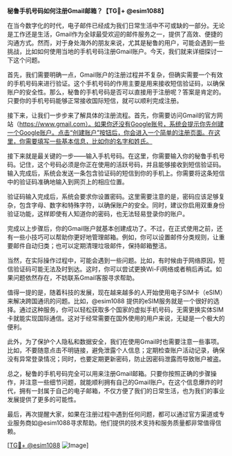 **秘鲁手机号码如何注册Gmail邮箱？【TG💪+ @esim1088】**

在当今数字化的时代，电子邮件已经成为我们日常生活中不可或缺的一部分。无论是工作还是生活，Gmail作为全球最受欢迎的邮件服务之一，提供了高效、便捷的沟通方式。然而，对于身处海外的朋友来说，尤其是秘鲁的用户，可能会遇到一些挑战，比如如何使用当地的手机号码注册Gmail账户。今天，我们就来详细探讨一下这个问题。

首先，我们需要明确一点，Gmail账户的注册过程并不复杂，但确实需要一个有效的手机号码来进行验证。这个手机号码的作用主要是用来接收短信验证码，以确保账户的安全性。那么，秘鲁的手机号码是否可以直接用于注册呢？答案是肯定的。只要你的手机号码能够正常接收国际短信，就可以顺利完成注册。

接下来，让我们一步步来了解具体的注册流程。首先，你需要访问Gmail的官方网站（https://www.gmail.com）。如果你还没有Google账号，系统会提示你先创建一个Google账户。点击“创建账户”按钮后，你会进入一个简单的注册页面。在这里，你需要填写一些基本信息，比如你的名字和姓氏。

接下来就是最关键的一步——输入手机号码。在这里，你需要输入你的秘鲁手机号码。记住，这个号码必须是你正在使用的活跃号码，并且能够接收到短信验证码。输入完成后，系统会发送一条包含验证码的短信到你的手机上。你需要将这条短信中的验证码准确地输入到网页上的相应位置。

验证码输入完成后，系统会要求你设置密码。这里需要注意的是，密码应该足够复杂，包含字母、数字和特殊字符，以确保账户的安全。同时，建议你启用双重身份验证功能，这样即使有人知道你的密码，也无法轻易登录你的账户。

完成以上步骤后，你的Gmail账户就基本创建成功了。不过，在正式使用之前，还有一些小技巧可以帮助你更好地管理邮箱。例如，你可以设置邮件分类规则，让重要邮件自动归类；也可以定期清理垃圾邮件，保持邮箱整洁。

当然，在实际操作过程中，可能会遇到一些问题。比如，有时候由于网络原因，短信验证码可能无法及时到达。这时，你可以尝试更换Wi-Fi网络或者稍后再试。如果问题依然存在，不妨联系Gmail客服寻求帮助。

值得一提的是，随着科技的发展，现在越来越多的人开始使用电子SIM卡（eSIM）来解决跨国通讯的问题。比如，@esim1088 提供的eSIM服务就是一个很好的选择。通过这种服务，你可以轻松获取多个国家的虚拟手机号码，无需更换实体SIM卡就能实现国际通信。这对于经常需要在国外使用的用户来说，无疑是一个极大的便利。

此外，为了保护个人隐私和数据安全，我们在使用Gmail时也需要注意一些事项。比如，不要随意点击不明链接，避免泄露个人信息；定期检查账户活动记录，确保没有异常登录情况；同时，也要定期更新密码，防止因密码泄露而导致账户被盗。

总之，秘鲁的手机号码完全可以用来注册Gmail邮箱。只要你按照正确的步骤操作，并注意一些细节问题，就能顺利拥有自己的Gmail账户。在这个信息爆炸的时代，拥有一封属于自己的电子邮箱，不仅方便了我们的日常生活，也为我们的事业发展提供了更多的可能性。

最后，再次提醒大家，如果在注册过程中遇到任何问题，都可以通过官方渠道或专业服务商如@esim1088寻求帮助。他们提供的技术支持和服务质量都非常值得信赖。

[[TG💪+ @esim1088](https://t.me/s/esim1088) ![Image](https://i.postimg.cc/4NQfJmqS/Snipaste-2025-05-13-00-14-12.png)]